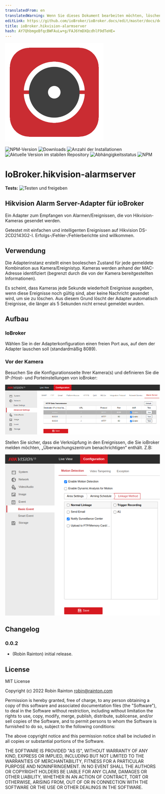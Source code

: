 ```yaml
---
translatedFrom: en
translatedWarning: Wenn Sie dieses Dokument bearbeiten möchten, löschen Sie bitte das Feld "translationsFrom". Andernfalls wird dieses Dokument automatisch erneut übersetzt
editLink: https://github.com/ioBroker/ioBroker.docs/edit/master/docs/de/adapterref/iobroker.hikvision-alarmserver/README.md
title: ioBroker.hikvision-alarmserver
hash: AY7QhbmgeBfqcBWFAuLw+g/FAJ6YmDXQcdhlF9dTeHE=
---
```

![Logo](../../../en/adapterref/iobroker.hikvision-alarmserver/admin/hikvision-alarmserver.png)

![NPM-Version](https://img.shields.io/npm/v/iobroker.hikvision-alarmserver.svg)
![Downloads](https://img.shields.io/npm/dm/iobroker.hikvision-alarmserver.svg)
![Anzahl der Installationen](https://iobroker.live/badges/hikvision-alarmserver-installed.svg)
![Aktuelle Version im stabilen Repository](https://iobroker.live/badges/hikvision-alarmserver-stable.svg)
![Abhängigkeitsstatus](https://img.shields.io/david/raintonr/iobroker.hikvision-alarmserver.svg)
![NPM](https://nodei.co/npm/iobroker.hikvision-alarmserver.png?downloads=true)

# IoBroker.hikvision-alarmserver
**Tests:** ![Testen und freigeben](https://github.com/raintonr/ioBroker.hikvision-alarmserver/workflows/Test%20and%20Release/badge.svg)

## Hikvision Alarm Server-Adapter für ioBroker
Ein Adapter zum Empfangen von Alarmen/Ereignissen, die von Hikvision-Kameras gesendet werden.

Getestet mit einfachen und intelligenten Ereignissen auf Hikvision DS-2CD2143G2-I. Erfolgs-/Fehler-/Fehlerberichte sind willkommen.

## Verwendung
Die Adapterinstanz erstellt einen booleschen Zustand für jede gemeldete Kombination aus Kamera/Ereignistyp. Kameras werden anhand der MAC-Adresse identifiziert (begrenzt durch die von der Kamera bereitgestellten Informationen).

Es scheint, dass Kameras jede Sekunde wiederholt Ereignisse ausgeben, wenn diese Ereignisse noch gültig sind, aber keine Nachricht gesendet wird, um sie zu löschen. Aus diesem Grund löscht der Adapter automatisch Ereignisse, die länger als 5 Sekunden nicht erneut gemeldet wurden.

## Aufbau
### IoBroker
Wählen Sie in der Adapterkonfiguration einen freien Port aus, auf dem der Adapter lauschen soll (standardmäßig 8089).

### Vor der Kamera
Besuchen Sie die Konfigurationsseite Ihrer Kamera(s) und definieren Sie die IP-/Host- und Porteinstellungen von ioBroker:

![Alarmserver-Optionen](../../../en/adapterref/iobroker.hikvision-alarmserver/docs/images/alarm-server-options.png)

Stellen Sie sicher, dass die Verknüpfung in den Ereignissen, die Sie ioBroker melden möchten, „Überwachungszentrum benachrichtigen“ enthält. Z.B:

![Bewegungserkennungsoptionen](../../../en/adapterref/iobroker.hikvision-alarmserver/docs/images/motion-detection-options.png)

## Changelog

### 0.0.2
* (Robin Rainton) initial release.

## License
MIT License

Copyright (c) 2022 Robin Rainton <robin@rainton.com>

Permission is hereby granted, free of charge, to any person obtaining a copy
of this software and associated documentation files (the "Software"), to deal
in the Software without restriction, including without limitation the rights
to use, copy, modify, merge, publish, distribute, sublicense, and/or sell
copies of the Software, and to permit persons to whom the Software is
furnished to do so, subject to the following conditions:

The above copyright notice and this permission notice shall be included in all
copies or substantial portions of the Software.

THE SOFTWARE IS PROVIDED "AS IS", WITHOUT WARRANTY OF ANY KIND, EXPRESS OR
IMPLIED, INCLUDING BUT NOT LIMITED TO THE WARRANTIES OF MERCHANTABILITY,
FITNESS FOR A PARTICULAR PURPOSE AND NONINFRINGEMENT. IN NO EVENT SHALL THE
AUTHORS OR COPYRIGHT HOLDERS BE LIABLE FOR ANY CLAIM, DAMAGES OR OTHER
LIABILITY, WHETHER IN AN ACTION OF CONTRACT, TORT OR OTHERWISE, ARISING FROM,
OUT OF OR IN CONNECTION WITH THE SOFTWARE OR THE USE OR OTHER DEALINGS IN THE
SOFTWARE.
